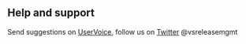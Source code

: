 ## Help and support

Send suggestions on [UserVoice](https://visualstudio.uservoice.com/forums/330519-team-services/category/145269-release-management),
follow us on [Twitter](https://twitter.com/vsreleasemgmt) @vsreleasemgmt
